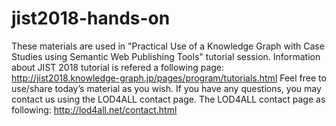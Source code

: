 # jist2018-hands-on
These materials are used in "Practical Use of a Knowledge Graph with Case Studies using Semantic Web Publishing Tools" tutorial session.
Information about JIST 2018 tutorial is refered a following page: http://jist2018.knowledge-graph.jp/pages/program/tutorials.html
Feel free to use/share today’s material as you wish.
If you have any questions, you may contact us using the LOD4ALL contact page.
The LOD4ALL contact page as following: http://lod4all.net/contact.html
